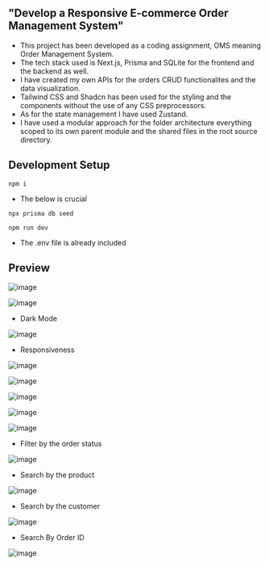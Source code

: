 
## "Develop a Responsive E-commerce Order Management System"

- This project has been developed as a coding assignment, OMS meaning Order Management System.
- The tech stack used is Next.js, Prisma and SQLite for the frontend and the backend as well.
- I have created my own APIs for the orders CRUD functionalites and the data visualization.
- Tailwind CSS and Shadcn has been used for the styling and the components without the use of any CSS preprocessors.
- As for the state management I have used Zustand.
- I have used a modular approach for the folder architecture everything scoped to its own parent module and the shared files in the root source directory.

## Development Setup

```
npm i
```
- The below is crucial
```
npx prisma db seed
```
```
npm run dev
```

- The .env file is already included

## Preview



![image](https://github.com/nimeshmaharjan1/oms/assets/86953478/dc1591b4-2a90-4087-9db8-453a2b2d853d)





![image](https://github.com/nimeshmaharjan1/oms/assets/86953478/9c975f01-e74b-46fc-94bd-779f4e705873)





- Dark Mode


![image](https://github.com/nimeshmaharjan1/oms/assets/86953478/1e2db90d-4dbc-473e-820e-df4ba34b8b83)

- Responsiveness


![image](https://github.com/nimeshmaharjan1/oms/assets/86953478/a78cbf68-02c7-49b9-bb9a-8608496085cd)



![image](https://github.com/nimeshmaharjan1/oms/assets/86953478/c5145615-4e36-4251-96ba-d46ae3b201f5)



![image](https://github.com/nimeshmaharjan1/oms/assets/86953478/94ebd242-d5f1-4cf4-9d22-010c74099d1b)



![image](https://github.com/nimeshmaharjan1/oms/assets/86953478/d4d94353-27a1-4591-8829-eb4990c68e43)



![image](https://github.com/nimeshmaharjan1/oms/assets/86953478/66050ccc-164f-4908-aa5a-e67f8ceb0211)




- Filter by the order status



![image](https://github.com/nimeshmaharjan1/oms/assets/86953478/ea1ba97a-1d62-42a5-be12-f3ec0c4df99e)




- Search by the product



![image](https://github.com/nimeshmaharjan1/oms/assets/86953478/1ccaa9dd-9a4d-45d7-addc-671346c79266)




- Search by the customer



![image](https://github.com/nimeshmaharjan1/oms/assets/86953478/3109ee10-d33f-4c96-93d0-289cc74a0b19)




- Search By Order ID



![image](https://github.com/nimeshmaharjan1/oms/assets/86953478/90a7a864-a186-4147-a48e-cec8f398d549)





